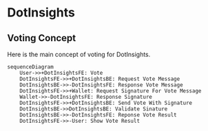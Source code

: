 # DotInsights
## Voting Concept
Here is the main concept of voting for DotInsights.
```mermaid
sequenceDiagram
    User->>+DotInsightsFE: Vote
    DotInsightsFE->>+DotInsightsBE: Request Vote Message
    DotInsightsBE->>-DotInsightsFE: Response Vote Message
    DotInsightsFE->>+Wallet: Request Signature For Vote Message
    Wallet->>-DotInsightsFE: Response Signature
    DotInsightsFE->>+DotInsightsBE: Send Vote With Signature
    DotInsightsBE->>DotInsightsBE: Validate Sinature
    DotInsightsBE->>-DotInsightsFE: Reponse Vote Result
    DotInsightsFE->>-User: Show Vote Result
```
